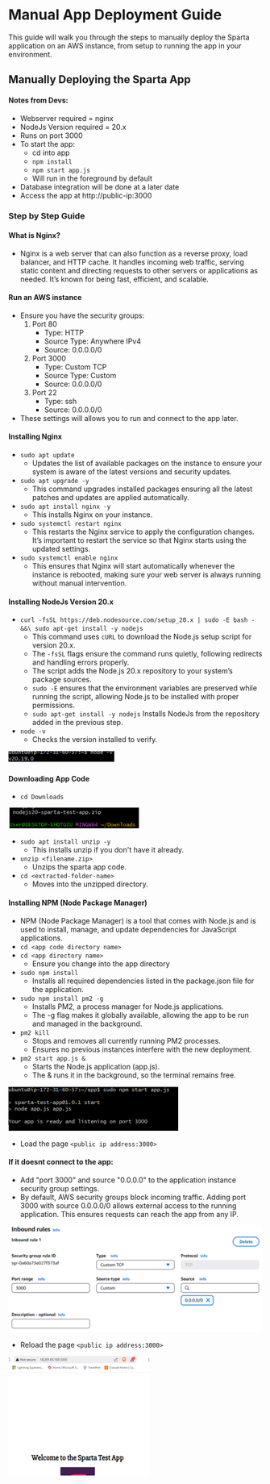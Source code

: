 # Manual App Deployment Guide
This guide will walk you through the steps to manually deploy the Sparta application on an AWS instance, from setup to running the app in your environment.

## Manually Deploying the Sparta App

#### Notes from Devs:
- Webserver required = nginx
- NodeJs Version required = 20.x
- Runs on port 3000
- To start the app:
  - cd into app
  - `npm install`
  - `npm start app.js`
  - Will run in the foreground by default
- Database integration will be done at a later date
- Access the app at http://public-ip:3000

### Step by Step Guide
#### What is Nginx?
- Nginx is a web server that can also function as a reverse proxy, load balancer, and HTTP cache. It handles incoming web traffic, serving static content and directing requests to other servers or applications as needed. It’s known for being fast, efficient, and scalable.

#### Run an AWS instance
- Ensure you have the security groups:
  1. Port 80
     - Type: HTTP
     - Source Type: Anywhere IPv4
     - Source: 0.0.0.0/0
  2. Port 3000
     - Type: Custom TCP
     - Source Type: Custom
     - Source: 0.0.0.0/0
  3. Port 22
     - Type: ssh
     - Source: 0.0.0.0/0
- These settings will allows you to run and connect to the app later.

#### Installing Nginx
- `sudo apt update `
  - Updates the list of available packages on the instance to ensure your system is aware of the latest versions and security updates.
- `sudo apt upgrade -y`
  - This command upgrades installed packages ensuring all the latest patches and updates are applied automatically.
- `sudo apt install nginx -y`
  - This installs Nginx on your instance.
- `sudo systemctl restart nginx`
  - This restarts the Nginx service to apply the configuration changes. It’s important to restart the service so that Nginx starts using the updated settings.
- `sudo systemctl enable nginx`
  - This ensures that Nginx will start automatically whenever the instance is rebooted, making sure your web server is always running without manual intervention.

#### Installing NodeJs Version 20.x
- `curl -fsSL https://deb.nodesource.com/setup_20.x | sudo -E bash - &&\
sudo apt-get install -y nodejs`
  - This command uses `cURL` to download the Node.js setup script for version 20.x.
  - The `-fsSL` flags ensure the command runs quietly, following redirects and handling errors properly.
  - The script adds the Node.js 20.x repository to your system’s package sources.
  - `sudo -E` ensures that the environment variables are preserved while running the script, allowing Node.js to be installed with proper permissions.
  - `sudo apt-get install -y nodejs` Installs NodeJs from the repository added in the previous step.
- `node -v`
  - Checks the version installed to verify.

![NodeJs-Version](images/NodeJs-Version.png)

#### Downloading App Code
- `cd Downloads`

![Sparta App code](images/Sparta-App-Code.png)
- `sudo apt install unzip -y`
  - This installs unzip if you don't have it already.
- `unzip <filename.zip>`
  - Unzips the sparta app code.
- `cd <extracted-folder-name>`
  - Moves into the unzipped directory.

#### Installing NPM (Node Package Manager)
- NPM (Node Package Manager) is a tool that comes with Node.js and is used to install, manage, and update dependencies for JavaScript applications.
- `cd <app code directory name>`
- `cd <app directory name>`
  - Ensure you change into the app directory
- `sudo npm install`
  - Installs all required dependencies listed in the package.json file for the application.
- `sudo npm install pm2 -g`
  - Installs PM2, a process manager for Node.js applications. 
  - The -g flag makes it globally available, allowing the app to be run and managed in the background.
- `pm2 kill`
  - Stops and removes all currently running PM2 processes.
  - Ensures no previous instances interfere with the new deployment.
- `pm2 start app.js &`
  - Starts the Node.js application (app.js).
  - The & runs it in the background, so the terminal remains free.

![App is ready and listening](images/app%20listening.png)

- Load the page `<public ip address:3000>`

#### If it doesnt connect to the app:
- Add "port 3000" and source "0.0.0.0" to the application instance security group settings. 
- By default, AWS security groups block incoming traffic. Adding port 3000 with source 0.0.0.0/0 allows external access to the running application. This ensures requests can reach the app from any IP.

![Aws Security Group App](images/AWS%20Security%20group%20app.png)

- Reload the page `<public ip address:3000>`

![Sparta app running 1](images/Sparta%20app%20running%201.png)
